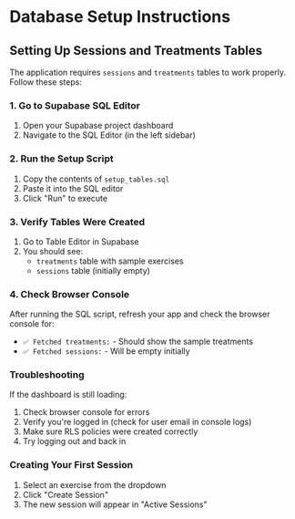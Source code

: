 # Database Setup Instructions

## Setting Up Sessions and Treatments Tables

The application requires `sessions` and `treatments` tables to work properly. Follow these steps:

### 1. Go to Supabase SQL Editor
1. Open your Supabase project dashboard
2. Navigate to the SQL Editor (in the left sidebar)

### 2. Run the Setup Script
1. Copy the contents of `setup_tables.sql`
2. Paste it into the SQL editor
3. Click "Run" to execute

### 3. Verify Tables Were Created
1. Go to Table Editor in Supabase
2. You should see:
   - `treatments` table with sample exercises
   - `sessions` table (initially empty)

### 4. Check Browser Console
After running the SQL script, refresh your app and check the browser console for:
- `✅ Fetched treatments:` - Should show the sample treatments
- `✅ Fetched sessions:` - Will be empty initially

### Troubleshooting

If the dashboard is still loading:
1. Check browser console for errors
2. Verify you're logged in (check for user email in console logs)
3. Make sure RLS policies were created correctly
4. Try logging out and back in

### Creating Your First Session
1. Select an exercise from the dropdown
2. Click "Create Session"
3. The new session will appear in "Active Sessions" 